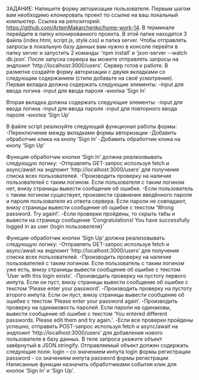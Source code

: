 ЗАДАНИЕ:
Напишите форму авторизации пользователя.
Первым шагом вам необходимо клонировать проект по ссылке на ваш локальный компьютер.
Ссылка на репозиторий: https://github.com/ArtemMakarchenko/home-work-14. В терминале перейдите в папку клонированного проекта. 
В этой папке находятся 3 файла (index.html, script.js, style.css) и папка server. 
Чтобы отправлять запросы в локальную базу данных вам нужно в консоле перейти в папку server и запустить 2 команды: ‘npm install’ и ‘json-server --watch db.json’. 
После запуска сервера вы можете отправлять запросы на эндпоинт ‘http://localhost:3000/users’. Сервер готов к работе.
В разметке создайте форму авторизации с двумя вкладками со следующим содержанием (стили добавьте на своё усмотрение).
Первая вкладка должна содержать следующие элементы:
-input для ввода логина
-input для ввода пароля
-кнопка ‘Sign In’

Вторая вкладка должна содержать следующие элементы:
-input для ввода логина
-input для ввода пароля
-input для повторного ввода пароля
-кнопка ‘Sign Up’

В файле script реализуйте следующий функционал работы формы:
-Переключение между вкладками формы авторизации
-Добавить обработчик клика на кнопу ‘Sign In’
-Добавить обработчик клика на кнопу ‘Sign Up’

Функция-обработчик кнопки ‘Sign In’ должна реализовывать следующую логику:
-Отправлять GET-запрос используя fetch и async/await на эндпоинт ‘http://localhost:3000/users’ для получения списка всех пользователей.
-Производить проверку на наличие пользователей с таким логином. Если пользователя с таким логином нет, внизу страницы вывести сообщение об ошибке.
-Если пользователь с таким логином существует, произвести сравнение введённого пароля и пароля пользователя из ответа сервера. Если пароли не совпадают, внизу страницы вывести сообщение об ошибке с текстом ‘Wrong password. Try again!’.
-Если проверки пройдены, то скрыть табы и вывести на страницу сообщение ‘Congratulations! You have successfully logged in as user {login пользователя}’

Функция-обработчик кнопки ‘Sign Up’ должна реализовывать следующую логику:
-Отправлять GET-запрос используя fetch и async/await на эндпоинт ‘http://localhost:3000/users’ для получения списка всех пользователей.
-Производить проверку на наличие пользователей с таким логином. Если пользователь с таким логином уже есть, внизу страницы вывести сообщение об ошибке с текстом ‘User with this login exists’.
-Производить проверку на пустоту первого инпута. Если он пуст, внизу страницы вывести сообщение об ошибке с текстом ‘Please enter your password’.
-Производить проверку на пустоту второго инпута. Если он пуст, внизу страницы вывести сообщение об ошибке с текстом ‘Please enter your password again’.
-Производить проверку на одинаковость паролей. Если пароли на одинаковы, вывести сообщение об ошибке с текстом ‘You entered different passwords. Please edit them and try again.’.
-Если все проверки пройдены успешно, отправить POST-запрос используя fetch и async/await на эндпоинт ‘http://localhost:3000/users’ для добавления нового пользователя в базу данных. В теле запроса укажите объект завёрнутый в JSON.stringify. Отправляемый объект должен содержать следующие поля:
login – со значением инпута login формы регистрации
password - со значением инпута password формы регистрации
Написанные функции назначить обработчиками события клик для кнопок ‘Sign In’ и ‘Sign Up’.
 
 



